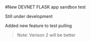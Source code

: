 #New DEVNET FLASK app sandbox test

Still under development

Added new feature to test pulling

> Note: Verison 2 will be better
